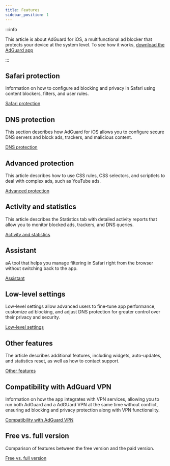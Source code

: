 ```yaml
---
title: Features
sidebar_position: 1
---
```


:::info

This article is about AdGuard for iOS, a multifunctional ad blocker that protects your device at the system level. To see how it works, [download the AdGuard app](https://agrd.io/download-kb-adblock)

:::

## Safari protection

Information on how to configure ad blocking and privacy in Safari using content blockers, filters, and user rules.

[Safari protection](/adguard-for-ios/features/safari-protection.md)

## DNS protection

This section describes how AdGuard for iOS allows you to configure secure DNS servers and block ads, trackers, and malicious content.

[DNS protection](/adguard-for-ios/features/dns-protection/)

## Advanced protection

This article describes how to use CSS rules, CSS selectors, and scriptlets to deal with complex ads, such as YouTube ads.

[Advanced protection](/adguard-for-ios/features/advanced-protection.md)

## Activity and statistics

This article describes the Statistics tab with detailed activity reports that allow you to monitor blocked ads, trackers, and DNS queries.

[Activity and statistics](/adguard-for-ios/features/activity.md)

## Assistant

aA tool that helps you manage filtering in Safari right from the browser without switching back to the app.

[Assistant](/adguard-for-ios/features/assistant.md)

## Low-level settings

Low-level settings allow advanced users to fine-tune app performance, customize ad blocking, and adjust DNS protection for greater control over their privacy and security.

[Low-level settings](/adguard-for-ios/features/low-level-settings.md)

## Other features

The article describes additional features, including widgets, auto-updates, and statistics reset, as well as how to contact support.

[Other features](/adguard-for-ios/features/other-features.md)

## Compatibility with AdGuard VPN

Information on how the app integrates with VPN services, allowing you to run both AdGuard and a AdGUard VPN at the same time without conflict, ensuring ad blocking and privacy protection along with VPN functionality.

[Compatibility with AdGuard VPN](/adguard-for-ios/features/compatibility-with-adguard-vpn.md)

## Free vs. full version

Comparison of features between the free version and the paid version.

[Free vs. full version](/adguard-for-ios/features/free-vs-full.md)

